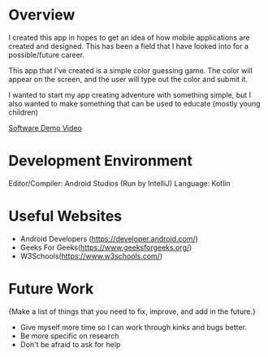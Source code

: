 # Overview

I created this app in hopes to get an idea of how mobile applications are created and designed. This has been a field that 
I have looked into for a possible/future career.

This app that I've created is a simple color guessing game. The color will appear on the screen, and the user
will type out the color and submit it.

I wanted to start my app creating adventure with something simple, but I also wanted to make something that can
be used to educate (mostly young children) 


[Software Demo Video](https://youtu.be/cTc6F90uQyo)

# Development Environment

Editor/Compiler: Android Studios (Run by IntelliJ)
Language: Kotlin

# Useful Websites

* Android Developers (https://developer.android.com/)
* Geeks For Geeks(https://www.geeksforgeeks.org/)
* W3Schools(https://www.w3schools.com/)

# Future Work

{Make a list of things that you need to fix, improve, and add in the future.}
* Give myself more time so I can work through kinks and bugs better.
* Be more specific on research
* Don't be afraid to ask for help 